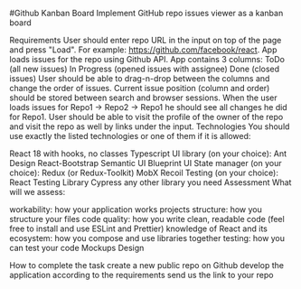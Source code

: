#Github Kanban Board
Implement GitHub repo issues viewer as a kanban board

Requirements
User should enter repo URL in the input on top of the page and press "Load". For example: https://github.com/facebook/react.
App loads issues for the repo using Github API.
App contains 3 columns:
ToDo (all new issues)
In Progress (opened issues with assignee)
Done (closed issues)
User should be able to drag-n-drop between the columns and change the order of issues.
Current issue position (column and order) should be stored between search and browser sessions. When the user loads issues for Repo1 -> Repo2 -> Repo1 he should see all changes he did for Repo1.
User should be able to visit the profile of the owner of the repo and visit the repo as well by links under the input.
Technologies
You should use exactly the listed technologies or one of them if it is allowed:

React 18 with hooks, no classes
Typescript
UI library (on your choice):
Ant Design
React-Bootstrap
Semantic UI
Blueprint UI
State manager (on your choice):
Redux (or Redux-Toolkit)
MobX
Recoil
Testing (on your choice):
React Testing Library
Cypress
any other library you need
Assessment
What will we assess:

workability: how your application works
projects structure: how you structure your files
code quality: how you write clean, readable code (feel free to install and use ESLint and Prettier)
knowledge of React and its ecosystem: how you compose and use libraries together
testing: how you can test your code
Mockups
Design

How to complete the task
create a new public repo on Github
develop the application according to the requirements
send us the link to your repo
